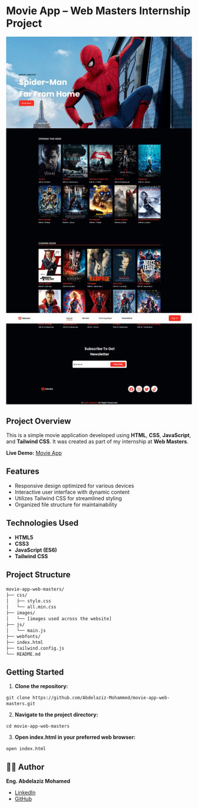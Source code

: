 # Movie App – Web Masters Internship Project

![Thumbnail](images/thumbnail.png)

## Project Overview
This is a simple movie application developed using **HTML**, **CSS**, **JavaScript**, and **Tailwind CSS**. It was created as part of my internship at **Web Masters**.

**Live Demo:** [Movie App](https://movie-app-web-masters-mu.vercel.app/)

## Features
- Responsive design optimized for various devices
- Interactive user interface with dynamic content
- Utilizes Tailwind CSS for streamlined styling
- Organized file structure for maintainability

## Technologies Used
- **HTML5**
- **CSS3**
- **JavaScript (ES6)**
- **Tailwind CSS**

## Project Structure
```
movie-app-web-masters/
├── css/
│   ├── style.css
│   └── all.min.css
├── images/
│   └── [images used across the website]
├── js/
│   └── main.js
├── webfonts/
├── index.html
├── tailwind.config.js
└── README.md
```

## Getting Started
1. **Clone the repository:**
```
git clone https://github.com/Abdelaziz-Mohammed/movie-app-web-masters.git
```
2. **Navigate to the project directory:**
```
cd movie-app-web-masters
```
3. **Open index.html in your preferred web browser:**
```
open index.html
```

## 👨‍💻 Author
**Eng. Abdelaziz Mohamed**

- [LinkedIn](https://www.linkedin.com/in/abdelaziz)
- [GitHub](https://github.com/Abdelaziz-Mohammed)